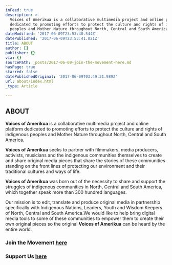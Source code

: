 ```yaml
---
inFeed: true
description: >-
  Voices of Amerikua is a collaborative multimedia project and online platform
  dedicated to promoting efforts to protect the culture and rights of indigenous
  peoples and Mother Nature throughout North, Central and South America.
dateModified: '2017-06-09T23:53:40.544Z'
datePublished: '2017-06-09T23:53:41.821Z'
title: ABOUT
author: []
publisher: {}
via: {}
sourcePath: _posts/2017-06-09-join-the-movement-here.md
hasPage: true
starred: false
datePublishedOriginal: '2017-06-09T03:49:31.989Z'
url: about/index.html
_type: Article

---
```

## ABOUT

**Voices of Amerikua** is a collaborative multimedia project and online platform dedicated to promoting efforts to protect the culture and rights of indigenous peoples and Mother Nature throughout North, Central and South America.

**Voices of Amerikua** seeks to partner with filmmakers, media producers, activists, musicians and the indigenous communities themselves to create and share original media pieces that share the stories of these communities standing on the front lines of protecting our environment and their traditional cultures and ways of life.

**Voices of Amerikua** was born out of the necessity to share and support the struggles of indigenous communities in North, Central and South America, which together speak more than 300 hundred languages.

Our mission is to edit, translate and produce original media in partnership specifically with Indigenous Nations, Leaders, Youth and Wisdom Keepers of North, Central and South America.We would like to help bring digital media tools to some of these communities to empower them to create their own original pieces so the original **Voices of Amerikua** can be heard by the entire world.

### Join the Movement [here][0]

### Support Us [here][1]

[0]: http://www.voicesofamerikua.net/join-voices-of-amerikua-an-emerging-media-alliance-and-web-p "http://www.voicesofamerikua.net/join-voices-of-amerikua-an-emerging-media-alliance-and-web-p"
[1]: http://www.voicesofamerikua.net/support-us "http://www.voicesofamerikua.net/support-us"